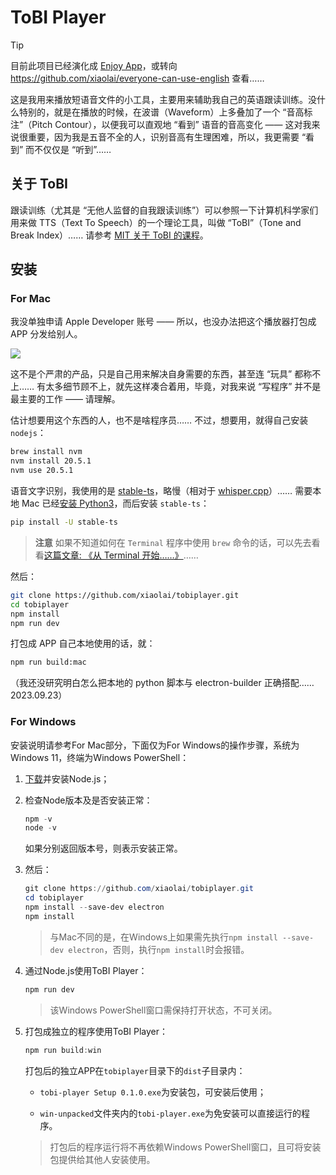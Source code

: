 # ToBI Player

> [!TIP]
> 目前此项目已经演化成 [Enjoy App](https://1000h.org/enjoy-app/)，或转向 https://github.com/xiaolai/everyone-can-use-english 查看……


这是我用来播放短语音文件的小工具，主要用来辅助我自己的英语跟读训练。没什么特别的，就是在播放的时候，在波谱（Waveform）上多叠加了一个 “音高标注”（Pitch Contour），以便我可以直观地 “看到” 语音的音高变化 —— 这对我来说很重要，因为我是五音不全的人，识别音高有生理困难，所以，我更需要 “看到” 而不仅仅是 “听到”……

## 关于 ToBI
跟读训练（尤其是 “无他人监督的自我跟读训练”）可以参照一下计算机科学家们用来做 TTS（Text To Speech）的一个理论工具，叫做 “ToBI”（Tone and Break Index）…… 请参考 [MIT 关于 ToBI 的课程](https://ocw.mit.edu/courses/6-911-transcribing-prosodic-structure-of-spoken-utterances-with-tobi-january-iap-2006/)。

## 安装

### For Mac

我没单独申请 Apple Developer 账号 —— 所以，也没办法把这个播放器打包成 APP 分发给别人。

![](ToBI-Player.gif)

这不是个严肃的产品，只是自己用来解决自身需要的东西，甚至连 “玩具” 都称不上…… 有太多细节顾不上，就先这样凑合着用，毕竟，对我来说 “写程序” 并不是最主要的工作 —— 请理解。

估计想要用这个东西的人，也不是啥程序员…… 不过，想要用，就得自己安装 `nodejs`：

```bash
brew install nvm
nvm install 20.5.1
nvm use 20.5.1
```

语音文字识别，我使用的是 [stable-ts](https://github.com/jianfch/stable-ts)，略慢（相对于 [whisper.cpp](https://github.com/ggerganov/whisper.cpp)）…… 需要本地 Mac 已经[安装 Python3](https://docs.conda.io/projects/miniconda/en/latest/)，而后安装 `stable-ts`：

```bash
pip install -U stable-ts
```

> **注意** 如果不知道如何在 `Terminal` 程序中使用 `brew` 命令的话，可以先去看看[这篇文章: 《从 Terminal 开始……》](https://github.com/xiaolai/apple-computer-literacy/blob/main/start-from-terminal.md)……

然后：

```bash
git clone https://github.com/xiaolai/tobiplayer.git
cd tobiplayer
npm install
npm run dev
```

打包成 APP 自己本地使用的话，就：

```bash
npm run build:mac
```
（我还没研究明白怎么把本地的 python 脚本与 electron-builder 正确搭配…… 2023.09.23）



### For Windows

安装说明请参考For Mac部分，下面仅为For Windows的操作步骤，系统为Windows 11，终端为Windows PowerShell：

1. [下载](https://nodejs.org/dist/v20.9.0/node-v20.9.0-x64.msi)并安装Node.js；

2. 检查Node版本及是否安装正常：

   ```powershell
   npm -v
   node -v
   ```

   如果分别返回版本号，则表示安装正常。

3. 然后：

   ```powershell
   git clone https://github.com/xiaolai/tobiplayer.git
   cd tobiplayer
   npm install --save-dev electron
   npm install
   ```

   > 与Mac不同的是，在Windows上如果需先执行`npm install --save-dev electron`，否则，执行`npm install`时会报错。

4. 通过Node.js使用ToBI Player：

   ```powershell
   npm run dev
   ```

   > 该Windows PowerShell窗口需保持打开状态，不可关闭。

5. 打包成独立的程序使用ToBI Player：

   ```powershell
   npm run build:win
   ```
   打包后的独立APP在`tobiplayer`目录下的`dist`子目录内：
   
   * `tobi-player Setup 0.1.0.exe`为安装包，可安装后使用；
   
   * `win-unpacked`文件夹内的`tobi-player.exe`为免安装可以直接运行的程序。
   
   > 打包后的程序运行将不再依赖Windows PowerShell窗口，且可将安装包提供给其他人安装使用。
